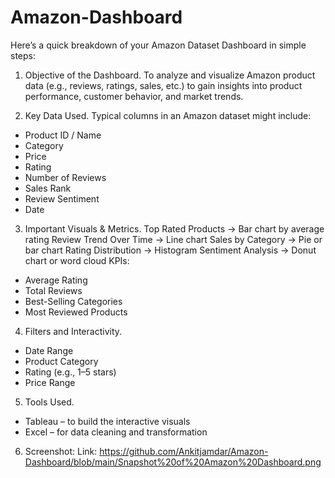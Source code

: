 # Amazon-Dashboard
Here’s a quick breakdown of your Amazon Dataset Dashboard in simple steps:

1. Objective of the Dashboard.
To analyze and visualize Amazon product data (e.g., reviews, ratings, sales, etc.) to gain insights into product performance, customer behavior, and market trends.

2. Key Data Used.
Typical columns in an Amazon dataset might include:
* Product ID / Name
* Category
* Price
* Rating
* Number of Reviews
* Sales Rank
* Review Sentiment
* Date

3. Important Visuals & Metrics.
Top Rated Products → Bar chart by average rating
Review Trend Over Time → Line chart
Sales by Category → Pie or bar chart
Rating Distribution → Histogram
Sentiment Analysis → Donut chart or word cloud
KPIs:
* Average Rating
* Total Reviews
* Best-Selling Categories
* Most Reviewed Products

4. Filters and Interactivity.
* Date Range
* Product Category
* Rating (e.g., 1–5 stars)
* Price Range

5. Tools Used.

* Tableau – to build the interactive visuals
* Excel – for data cleaning and transformation

6. Screenshot:
Link: https://github.com/Ankitjamdar/Amazon-Dashboard/blob/main/Snapshot%20of%20Amazon%20Dashboard.png
